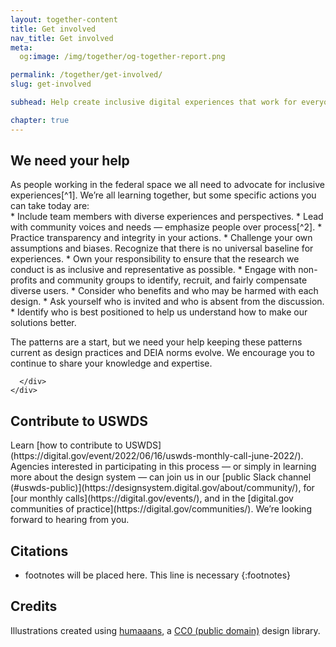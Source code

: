 ```yaml
---
layout: together-content
title: Get involved
nav_title: Get involved
meta:
  og:image: /img/together/og-together-report.png

permalink: /together/get-involved/
slug: get-involved

subhead: Help create inclusive digital experiences that work for everyone.

chapter: true
---
```

  <section  class="together-section together-section--{{ item.title | downcase | replace: " ", "-" | remove: "’" }} {{ item.section_class }}">
    <div class="grid-container padding-left-0">
    <!-- Section One -->
      <div class="grid-row">
        <div class="tablet:grid-col-12 desktop:grid-col-3">
          <div class="together-section__header">
            <h2 class="together-section__heading">We need your help</h2>
          </div>
        </div>
        <div class="desktop:grid-col-8 desktop:margin-left-auto together-section-description" markdown="1">
As people working in the federal space we all need to advocate for inclusive experiences[^1]. We’re all learning together, but some specific actions you can take today are:

<div class="measure-4" markdown="1">
* Include team members with diverse experiences and perspectives.
* Lead with community voices and needs — emphasize people over process[^2].
* Practice transparency and integrity in your actions.
* Challenge your own assumptions and biases. Recognize that there is no universal baseline for experiences.
* Own your responsibility to ensure that the research we conduct is as inclusive and representative as possible.
* Engage with non-profits and community groups to identify, recruit, and fairly compensate diverse users.
* Consider who benefits and who may be harmed with each design.
* Ask yourself who is invited and who is absent from the discussion. 
* Identify who is best positioned to help us understand how to make our solutions better.

The patterns are a start, but we need your help keeping these patterns current as design practices and DEIA norms evolve. We encourage you to continue to share your knowledge and expertise.

</div>
  </div>

      </div>
    </div>
  </section>

<section  class="together-section together-section--{{ item.title | downcase | replace: " ", "-" | remove: "’" }} {{ item.section_class }}">
    <div class="grid-container padding-left-0">
      <!-- Section Two -->
      <div class="grid-row">
        <div class="tablet:grid-col-12 desktop:grid-col-3">
          <div class="together-section__header">
            <h2 class="together-section__heading">Contribute to USWDS</h2>
          </div>
        </div>
        <div class="desktop:grid-col-8 desktop:margin-left-auto together-section-description" markdown="1">
 Learn [how to contribute to USWDS](https://digital.gov/event/2022/06/16/uswds-monthly-call-june-2022/). Agencies interested in participating in this process — or simply in learning more about the design system — can join us in our [public Slack channel (#uswds-public)](https://designsystem.digital.gov/about/community/), for [our monthly calls](https://digital.gov/events/), and in the [digital.gov communities of practice](https://digital.gov/communities/). We’re looking forward to hearing from you.

</div>
      </div>
    </div>
  </section>

<section class="next-section next-section--citations">
  <div class="grid-container">
    <div class="grid-row">
      <div class="desktop:grid-col-8 desktop:margin-x-auto desktop:margin-x-0" markdown="1">

## Citations

* footnotes will be placed here. This line is necessary
{:footnotes}

[^1]: A quick guide to inclusive design. (August 15, 2022) Retrieved on August 19, 2022, from <https://medium.com/the-u-s-digital-service/a-quick-guide-to-inclusive-design-be4931ef2c>


[^2]: Communicating with and about people with disabilities. (February 1, 2022) Retrieved on August 19, 2022, from <https://www.cdc.gov/ncbddd/disabilityandhealth/materials/factsheets/fs-communicating-with-people.html>

## Credits
Illustrations created using [humaaans](https://www.humaaans.com/), a [CC0 (public domain)](https://creativecommons.org/share-your-work/public-domain/cc0/) design library.

</div>
    </div>
  </div>
</section>

